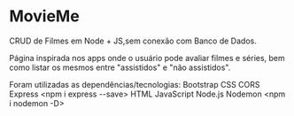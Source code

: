 # MovieMe
CRUD de Filmes em Node + JS,sem conexão com Banco de Dados.

Página inspirada nos apps onde o usuário pode avaliar filmes e séries, bem como listar os mesmos entre "assistidos" e "não assistidos".

Foram utilizadas as dependências/tecnologias: 
Bootstrap
CSS
CORS
Express <npm i express --save>
HTML
JavaScript
Node.js <npm init>
Nodemon <npm i nodemon -D>
